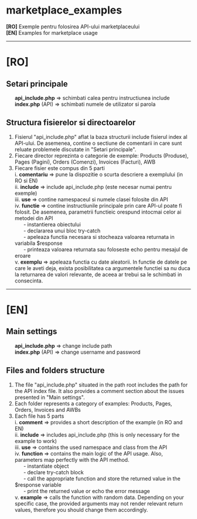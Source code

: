 # marketplace_examples
**[RO]** Exemple pentru folosirea API-ului marketplaceului  
**[EN]** Examples for marketplace usage
___
# [RO]

## Setari principale
&nbsp;&nbsp;&nbsp;&nbsp;&nbsp;&nbsp;**api_include.php** => schimbati calea pentru instructiunea include  
&nbsp;&nbsp;&nbsp;&nbsp;&nbsp;&nbsp;**index.php** (API) => schimbati numele de utilizator si parola  

## Structura fisierelor si directoarelor
1. Fisierul "api_include.php" aflat la baza structurii include fisierul index al API-ului. De asemenea, contine o sectiune de comentarii in care sunt reluate problemele discutate in "Setari principale".  
2. Fiecare director reprezinta o categorie de exemple: Products (Produse), Pages (Pagini), Orders (Comenzi), Invoices (Facturi), AWB  
3. Fiecare fisier este compus din 5 parti  
    i. **comentariu** => pune la dispozitie o scurta descriere a exemplului (in RO si EN)  
    ii. **include** => include api_include.php (este necesar numai pentru exemple)  
    iii. **use** => contine namespaceul si numele clasei folosite din API  
    iv. **functie** => contine instructiunile principale prin care API-ul poate fi folosit. De asemenea, parametrii functieic orespund intocmai celor ai metodei din API  
&nbsp;&nbsp;&nbsp;&nbsp;&nbsp;&nbsp;- instantierea obiectului  
&nbsp;&nbsp;&nbsp;&nbsp;&nbsp;&nbsp;- declararea unui bloc try-catch  
&nbsp;&nbsp;&nbsp;&nbsp;&nbsp;&nbsp;- apeleaza functia necesara si stocheaza valoarea returnata in variabila $response  
&nbsp;&nbsp;&nbsp;&nbsp;&nbsp;&nbsp;- printeaza valoarea returnata sau foloseste echo pentru mesajul de eroare  
    v. **exemplu** => apeleaza functia cu date aleatorii. In functie de datele pe care le aveti deja, exista posibilitatea ca argumentele functiei sa nu duca la returnarea de valori relevante, de aceea ar trebui sa le schimbati in consecinta.  
___
# [EN]

## Main settings
&nbsp;&nbsp;&nbsp;&nbsp;&nbsp;&nbsp;**api_include.php** => change include path  
&nbsp;&nbsp;&nbsp;&nbsp;&nbsp;&nbsp;**index.php** (API) => change username and password  

## Files and folders structure
1. The file "api_include.php" situated in the path root includes the path for the API index file. It also provides a comment section about the issues presented in "Main settings".  
2. Each folder represents a category of examples: Products, Pages, Orders, Invoices and AWBs  
3. Each file has 5 parts  
    i. **comment** => provides a short description of the example (in RO and EN)  
    ii. **include** => includes api_include.php (this is only necessary for the example to work)  
    iii. **use** => contains the used namespace and class from the API  
    iv. **function** => contains the main logic of the API usage. Also, parameters map perfectly with the API method.  
&nbsp;&nbsp;&nbsp;&nbsp;&nbsp;&nbsp;- instantiate object  
&nbsp;&nbsp;&nbsp;&nbsp;&nbsp;&nbsp;- declare try-catch block  
&nbsp;&nbsp;&nbsp;&nbsp;&nbsp;&nbsp;- call the appropriate function and store the returned value in the $response variable  
&nbsp;&nbsp;&nbsp;&nbsp;&nbsp;&nbsp;- print the returned value or echo the error message  
    v. **example** => calls the function with random data. Depending on your specific case, the provided arguments may not render relevant return values, therefore you should change them accordingly.
